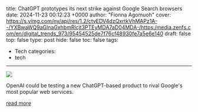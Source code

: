 title: ChatGPT prototypes its next strike against Google Search browsers
date: 2024-11-23 00:12:23 +0000
author: "Fionna Agomuoh"
cover: https://s.yimg.com/ny/api/res/1.2/ctvEDV4dzQxrtkVhMAPz1A--/YXBwaWQ9aGlnaGxhbmRlcjt3PTEyMDA7aD04MDA-/https:/media.zenfs.com/en/digital_trends_973/95454525de7f76cf48930fe7a5e6e140
draft: false
top: false
type: post
hide: false
toc: false
tags:
  - Tech
categories:
  - tech
---

![](https://s.yimg.com/ny/api/res/1.2/ctvEDV4dzQxrtkVhMAPz1A--/YXBwaWQ9aGlnaGxhbmRlcjt3PTEyMDA7aD04MDA-/https:/media.zenfs.com/en/digital_trends_973/95454525de7f76cf48930fe7a5e6e140)

OpenAI could be testing a new ChatGPT-based product to rival Google's most popular web services.

[read more](https://www.digitaltrends.com/computing/chatgpt-could-be-google-search-next-big-competitor/)
